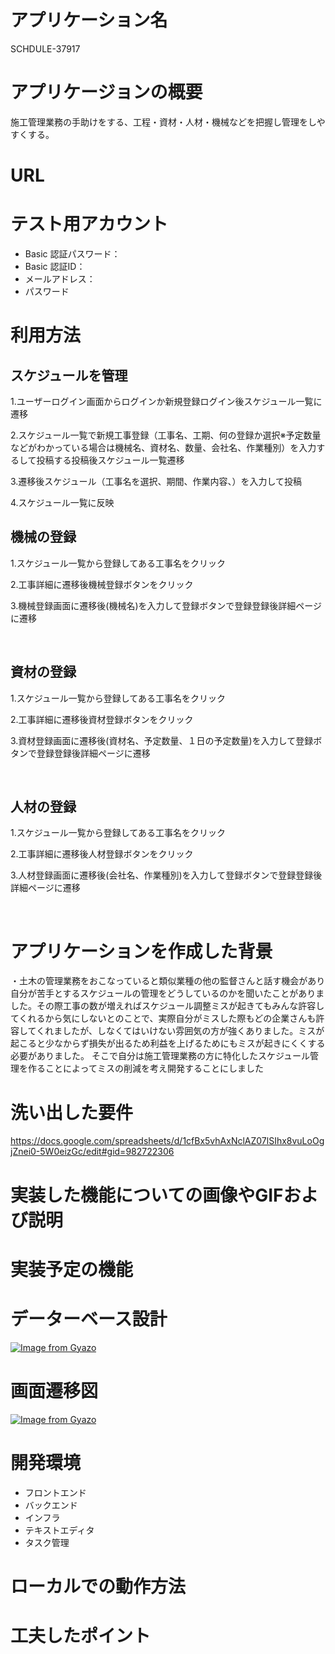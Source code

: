 # アプリケーション名
 SCHDULE-37917
  

# アプリケージョンの概要
施工管理業務の手助けをする、工程・資材・人材・機械などを把握し管理をしやすくする。
  

# URL
  

# テスト用アカウント
* Basic 認証パスワード：
* Basic 認証ID：
* メールアドレス：
* パスワード
  

# 利用方法

## スケジュールを管理
1.ユーザーログイン画面からログインか新規登録ログイン後スケジュール一覧に遷移

2.スケジュール一覧で新規工事登録（工事名、工期、何の登録か選択※予定数量などがわかっている場合は機械名、資材名、数量、会社名、作業種別）を入力するして投稿する投稿後スケジュール一覧遷移

3.遷移後スケジュール（工事名を選択、期間、作業内容、）を入力して投稿

4.スケジュール一覧に反映

## 機械の登録
 
1.スケジュール一覧から登録してある工事名をクリック
 
2.工事詳細に遷移後機械登録ボタンをクリック

3.機械登録画面に遷移後(機械名)を入力して登録ボタンで登録登録後詳細ページに遷移
  
<br>

## 資材の登録

1.スケジュール一覧から登録してある工事名をクリック
 
2.工事詳細に遷移後資材登録ボタンをクリック

3.資材登録画面に遷移後(資材名、予定数量、１日の予定数量)を入力して登録ボタンで登録登録後詳細ページに遷移

<br>

## 人材の登録
  
1.スケジュール一覧から登録してある工事名をクリック
 
2.工事詳細に遷移後人材登録ボタンをクリック

3.人材登録画面に遷移後(会社名、作業種別)を入力して登録ボタンで登録登録後詳細ページに遷移

<br>

# アプリケーションを作成した背景
・土木の管理業務をおこなっていると類似業種の他の監督さんと話す機会があり自分が苦手とするスケジュールの管理をどうしているのかを聞いたことがありました。その際工事の数が増えればスケジュール調整ミスが起きてもみんな許容してくれるから気にしないとのことで、実際自分がミスした際もどの企業さんも許容してくれましたが、しなくてはいけない雰囲気の方が強くありました。ミスが起こると少なからず損失が出るため利益を上げるためにもミスが起きにくくする必要がありました。
そこで自分は施工管理業務の方に特化したスケジュール管理を作ることによってミスの削減を考え開発することにしました


# 洗い出した要件
  
  https://docs.google.com/spreadsheets/d/1cfBx5vhAxNclAZ07lSIhx8vuLoOgjZnei0-5W0eizGc/edit#gid=982722306

# 実装した機能についての画像やGIFおよび説明

# 実装予定の機能

# データーベース設計
  
  [![Image from Gyazo](https://i.gyazo.com/49b1224c2e682b3284d119cf0eb973b5.png)](https://gyazo.com/49b1224c2e682b3284d119cf0eb973b5)

# 画面遷移図
  
[![Image from Gyazo](https://i.gyazo.com/3b519f72a089b15059018d1e77ac2f4b.png)](https://gyazo.com/3b519f72a089b15059018d1e77ac2f4b)
  

# 開発環境
  
* フロントエンド
* バックエンド
* インフラ
* テキストエディタ
* タスク管理

# ローカルでの動作方法

# 工夫したポイント
